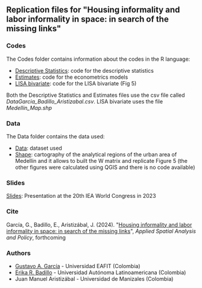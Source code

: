 ## Replication files for "Housing informality and labor informality in space: in search of the missing links"

### Codes
The Codes folder contains information about the codes in the R language:

- [Descriptive Statistics](https://gusgarciacruz.github.io/InformalHousingLabor/Descriptive_Statistics.R): code for the descriptive statistics
- [Estimates](https://gusgarciacruz.github.io/InformalHousingLabor/Estimates.R): code for the econometrics models
- [LISA bivariate](https://gusgarciacruz.github.io/InformalHousingLabor/LISA_Bivariate_2017.R): code for the LISA bivariate (Fig 5) 

Both the Descriptive Statistics and Estimates files 
use the csv file called *DataGarcia_Badillo_Aristizabal.csv*. LISA bivariate uses the file *Medellin_Map.shp* 

### Data
The Data folder contains the data used:

- [Data](https://gusgarciacruz.github.io/InformalHousingLabor/DataGarcia_Badillo_Aristizabal.csv): dataset used
- [Shape](https://gusgarciacruz.github.io/InformalHousingLabor/Medellin_Map.zip): cartography of the analytical regions of the urban area of Medellín and it allows to built the W matrix and replicate Figure 5 (the other figures were calculated using QGIS and there is no code available)

### Slides
[Slides](https://gusgarciacruz.github.io/Presentations/IEA2023/SlidesIEA2023.html): Presentation at the 20th IEA World Congress in 2023 

### Cite
García, G., Badillo, E., Aristizábal, J. (2024). "[Housing informality and labor informality in space: in search of the missing links](https://link.springer.com/journal/12061)", *Applied Spatial Analysis and Policy*, forthcoming

### Authors
- [Gustavo A. García](https://gusgarciacruz.github.io/cv) - Universidad EAFIT (Colombia)
- [Erika R. Badillo](https://ebadilloe.github.io/) - Universidad Autónoma Latinoamericana (Colombia)
- Juan Manuel Aristizábal - Universidad de Manizales (Colombia)